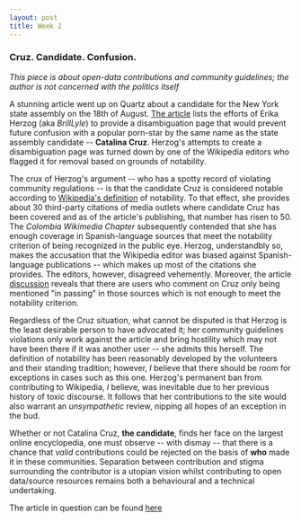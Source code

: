 ```yaml
---
layout: post
title: Week 2
---
```


### Cruz. Candidate. Confusion.

*This piece is about open-data contributions and community guidelines; the author is not concerned with the politics itself*

A stunning article went up on Quartz about a candidate for the New York state assembly on the 18th of August. [The article] lists the efforts of Erika Herzog (aka *BrillLyle*) to provide a disambiguation page that would prevent future confusion with a popular porn-star by the same name as the state assembly candidate -- **Catalina Cruz**. Herzog's attempts to create a disambiguation page was turned down by one of the Wikipedia editors who flagged it for removal based on grounds of notability.

The crux of Herzog's argument -- who has a spotty record of violating community regulations -- is that the candidate Cruz is considered notable according to [Wikipedia's definition] of notability. To that effect, she provides about 30 third-party citations of media outlets where candidate Cruz has been covered and as of the article's publishing, that number has risen to 50. The *Colombia Wikimedia Chapter* subsequently contended that she has enough coverage in Spanish-language sources that meet the notability criterion of being recognized in the public eye. Herzog, understandbly so, makes the accusation that the Wikipedia editor was biased against Spanish-language publications -- which makes up most of the citations she provides. The editors, however, disagreed vehemently. Moreover, the article [discussion] reveals that there are users who comment on Cruz only being mentioned "in passing" in those sources which is not enough to meet the notability criterion.

Regardless of the Cruz situation, what cannot be disputed is that Herzog is the least desirable person to have advocated it; her community guidelines violations only work against the article and bring hostility which may not have been there if it was another user -- she admits this herself. The definition of notability has been reasonably developed by the volunteers and their standing tradition; however, *I* believe that there should be room for exceptions in cases such as this one. Herzog's permanent ban from contributing to Wikipedia, *I* believe, was inevitable due to her previous history of toxic discourse. It follows that her contributions to the site would also warrant an *unsympathetic* review, nipping all hopes of an exception in the bud.

Whether or not Catalina Cruz, **the candidate**, finds her face on the largest online encyclopedia, one must observe -- with dismay -- that there is a chance that *valid* contributions could be rejected on the basis of **who** made it in these communities. Separation between contribution and stigma surrounding the contributor is a utopian vision whilst contributing to open data/source resources remains both a behavioural and a technical undertaking. 

The article in question can be found [here]


[The article]: https://qz.com/1352568/running-for-office-is-hard-when-you-have-a-porn-stars-name-this-makes-it-worse/
[Wikipedia's definition]: https://en.wikipedia.org/wiki/Wikipedia:Notability
[here]: https://en.wikipedia.org/wiki/User:BrillLyle/Catalina_Cruz_(politician)
[discussion]: https://en.wikipedia.org/wiki/Wikipedia:Articles_for_deletion/Catalina_Cruz_(politician)

